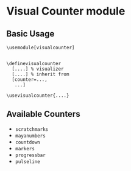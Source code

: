 Visual Counter module
=====================

Basic Usage
-----------

    \usemodule[visualcounter]


    \definevisualcounter
      [....] % visualizer
      [....] % inherit from
      [counter=...,
       ...]

    \usevisualcounter{....}

Available Counters
------------------

- `scratchmarks` 
- `mayanumbers`
- `countdown`
- `markers`
- `progressbar`
- `pulseline`
